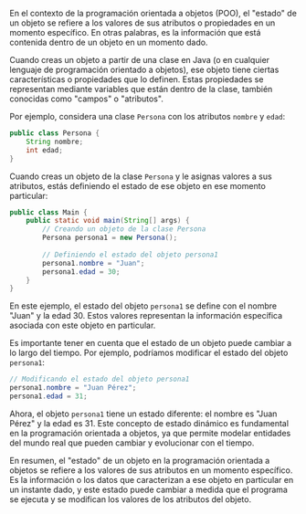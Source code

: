 En el contexto de la programación orientada a objetos (POO), el "estado" de un objeto se refiere a los valores de sus atributos o propiedades en un momento específico. En otras palabras, es la información que está contenida dentro de un objeto en un momento dado.

Cuando creas un objeto a partir de una clase en Java (o en cualquier lenguaje de programación orientado a objetos), ese objeto tiene ciertas características o propiedades que lo definen. Estas propiedades se representan mediante variables que están dentro de la clase, también conocidas como "campos" o "atributos".

Por ejemplo, considera una clase `Persona` con los atributos `nombre` y `edad`:

```java
public class Persona {
    String nombre;
    int edad;
}
```

Cuando creas un objeto de la clase `Persona` y le asignas valores a sus atributos, estás definiendo el estado de ese objeto en ese momento particular:

```java
public class Main {
    public static void main(String[] args) {
        // Creando un objeto de la clase Persona
        Persona persona1 = new Persona();
        
        // Definiendo el estado del objeto persona1
        persona1.nombre = "Juan";
        persona1.edad = 30;
    }
}
```

En este ejemplo, el estado del objeto `persona1` se define con el nombre "Juan" y la edad 30. Estos valores representan la información específica asociada con este objeto en particular.

Es importante tener en cuenta que el estado de un objeto puede cambiar a lo largo del tiempo. Por ejemplo, podríamos modificar el estado del objeto `persona1`:

```java
// Modificando el estado del objeto persona1
persona1.nombre = "Juan Pérez";
persona1.edad = 31;
```

Ahora, el objeto `persona1` tiene un estado diferente: el nombre es "Juan Pérez" y la edad es 31. Este concepto de estado dinámico es fundamental en la programación orientada a objetos, ya que permite modelar entidades del mundo real que pueden cambiar y evolucionar con el tiempo.

En resumen, el "estado" de un objeto en la programación orientada a objetos se refiere a los valores de sus atributos en un momento específico. Es la información o los datos que caracterizan a ese objeto en particular en un instante dado, y este estado puede cambiar a medida que el programa se ejecuta y se modifican los valores de los atributos del objeto.